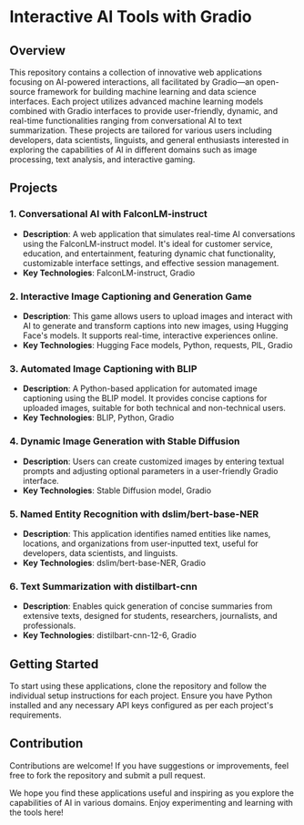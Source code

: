 # Interactive AI Tools with Gradio

## Overview
This repository contains a collection of innovative web applications focusing on AI-powered interactions, all facilitated by Gradio—an open-source framework for building machine learning and data science interfaces. Each project utilizes advanced machine learning models combined with Gradio interfaces to provide user-friendly, dynamic, and real-time functionalities ranging from conversational AI to text summarization. These projects are tailored for various users including developers, data scientists, linguists, and general enthusiasts interested in exploring the capabilities of AI in different domains such as image processing, text analysis, and interactive gaming.

## Projects

### 1. Conversational AI with FalconLM-instruct
- **Description**: A web application that simulates real-time AI conversations using the FalconLM-instruct model. It's ideal for customer service, education, and entertainment, featuring dynamic chat functionality, customizable interface settings, and effective session management.
- **Key Technologies**: FalconLM-instruct, Gradio

### 2. Interactive Image Captioning and Generation Game
- **Description**: This game allows users to upload images and interact with AI to generate and transform captions into new images, using Hugging Face's models. It supports real-time, interactive experiences online.
- **Key Technologies**: Hugging Face models, Python, requests, PIL, Gradio

### 3. Automated Image Captioning with BLIP
- **Description**: A Python-based application for automated image captioning using the BLIP model. It provides concise captions for uploaded images, suitable for both technical and non-technical users.
- **Key Technologies**: BLIP, Python, Gradio

### 4. Dynamic Image Generation with Stable Diffusion
- **Description**: Users can create customized images by entering textual prompts and adjusting optional parameters in a user-friendly Gradio interface.
- **Key Technologies**: Stable Diffusion model, Gradio

### 5. Named Entity Recognition with dslim/bert-base-NER
- **Description**: This application identifies named entities like names, locations, and organizations from user-inputted text, useful for developers, data scientists, and linguists.
- **Key Technologies**: dslim/bert-base-NER, Gradio

### 6. Text Summarization with distilbart-cnn
- **Description**: Enables quick generation of concise summaries from extensive texts, designed for students, researchers, journalists, and professionals.
- **Key Technologies**: distilbart-cnn-12-6, Gradio

## Getting Started
To start using these applications, clone the repository and follow the individual setup instructions for each project. Ensure you have Python installed and any necessary API keys configured as per each project's requirements.

## Contribution
Contributions are welcome! If you have suggestions or improvements, feel free to fork the repository and submit a pull request.

We hope you find these applications useful and inspiring as you explore the capabilities of AI in various domains. Enjoy experimenting and learning with the tools here!
